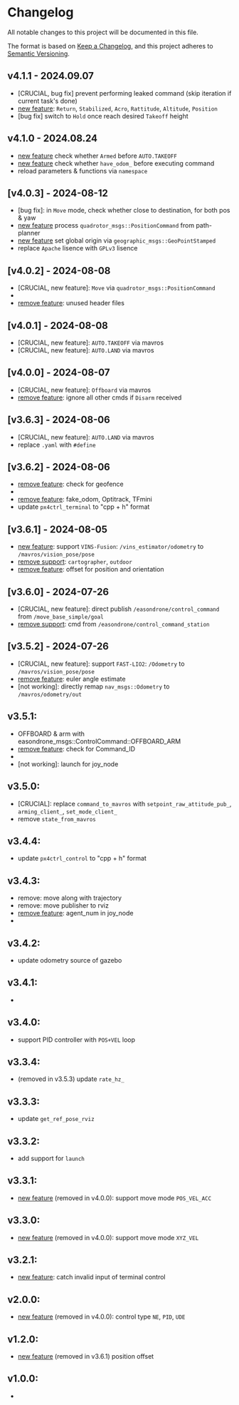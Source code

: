 # Changelog

All notable changes to this project will be documented in this file.

The format is based on [Keep a Changelog](https://keepachangelog.com/en/1.1.0/),
and this project adheres to [Semantic Versioning](https://semver.org/spec/v2.0.0.html).

## v4.1.1 - 2024.09.07
- [CRUCIAL, bug fix] prevent performing leaked command (skip iteration if current task's done)
- [new feature]: `Return`, `Stabilized`, `Acro`, `Rattitude`, `Altitude`, `Position`
- [bug fix] switch to `Hold` once reach desired `Takeoff` height

## v4.1.0 - 2024.08.24
- [new feature] check whether `Armed` before `AUTO.TAKEOFF`
- [new feature] check whether `have_odom_` before executing command
- reload parameters & functions via `namespace`

## [v4.0.3] - 2024-08-12
- [bug fix]: in `Move` mode, check whether close to destination, for both pos & yaw
- [new feature] process `quadrotor_msgs::PositionCommand` from path-planner
- [new feature] set global origin via `geographic_msgs::GeoPointStamped`
- replace `Apache` lisence with `GPLv3` lisence

## [v4.0.2] - 2024-08-08
- [CRUCIAL, new feature]: `Move` via `quadrotor_msgs::PositionCommand`
- [remove feature]: `Drone_odom`
- [remove feature]: unused header files

## [v4.0.1] - 2024-08-08
- [CRUCIAL, new feature]: `AUTO.TAKEOFF` via mavros
- [CRUCIAL, new feature]: `AUTO.LAND` via mavros

## [v4.0.0] - 2024-08-07
- [CRUCIAL, new feature]: `Offboard` via mavros
- [remove feature]: ignore all other cmds if `Disarm` received

## [v3.6.3] - 2024-08-06
- [CRUCIAL, new feature]: `AUTO.LAND` via mavros
- replace `.yaml` with `#define`

## [v3.6.2] - 2024-08-06
- [remove feature]: check for geofence
- [remove feature]: `easondrone_msgs::ControlCommand::Idle`
- [remove feature]: fake_odom, Optitrack, TFmini
- update `px4ctrl_terminal` to "cpp + h" format

## [v3.6.1] - 2024-08-05
- [new feature]: support `VINS-Fusion`: `/vins_estimator/odometry` to `/mavros/vision_pose/pose`
- [remove support]: `cartographer`, `outdoor`
- [remove feature]: offset for position and orientation

## [v3.6.0] - 2024-07-26
- [CRUCIAL, new feature]: direct publish `/easondrone/control_command` from `/move_base_simple/goal`
- [remove support]: cmd from `/easondrone/control_command_station`

## [v3.5.2] - 2024-07-26
- [CRUCIAL, new feature]: support `FAST-LIO2`: `/Odometry` to `/mavros/vision_pose/pose`
- [remove feature]: euler angle estimate
- [not working]: directly remap `nav_msgs::Odometry` to `/mavros/odometry/out`

## v3.5.1:
- OFFBOARD & arm with easondrone_msgs::ControlCommand::OFFBOARD_ARM
- [remove feature]: check for Command_ID
- [remove feature]: `time_from_start`
- [not working]: launch for joy_node

## v3.5.0:
- [CRUCIAL]: replace `command_to_mavros` with `setpoint_raw_attitude_pub_`, `arming_client_`, `set_mode_client_`
- remove `state_from_mavros`

## v3.4.4:
- update `px4ctrl_control` to "cpp + h" format

## v3.4.3: 
- remove: move along with trajectory
- remove: move publisher to rviz
- [remove feature]: agent_num in joy_node
- [remove support]: keyboard_control

## v3.4.2: 
- update odometry source of gazebo

## v3.4.1: 
- [remove feature]: `message_pub`

## v3.4.0: 
- support PID controller with `POS+VEL` loop

## v3.3.4: 
- (removed in v3.5.3) update `rate_hz_` 

## v3.3.3:
- update `get_ref_pose_rviz`

## v3.3.2: 
- add support for `launch`

## v3.3.1: 
- [new feature] (removed in v4.0.0): support move mode `POS_VEL_ACC`

## v3.3.0: 
- [new feature] (removed in v4.0.0): support move mode `XYZ_VEL`

## v3.2.1: 
- [new feature]: catch invalid input of terminal control

## v2.0.0: 
- [new feature] (removed in v4.0.0): control type `NE`, `PID`, `UDE`

## v1.2.0: 
- [new feature]  (removed in v3.6.1) position offset

## v1.0.0: 
- [new feature]: `VICON`
